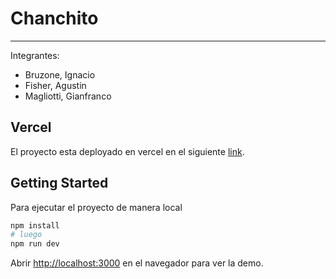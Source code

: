 # Chanchito

---

Integrantes:

- Bruzone, Ignacio
- Fisher, Agustin
- Magliotti, Gianfranco

## Vercel

El proyecto esta deployado en vercel en el siguiente [link]().

## Getting Started

Para ejecutar el proyecto de manera local

```bash
npm install
# luego
npm run dev
```

Abrir [http://localhost:3000](http://localhost:3000) en el navegador para ver la demo.

